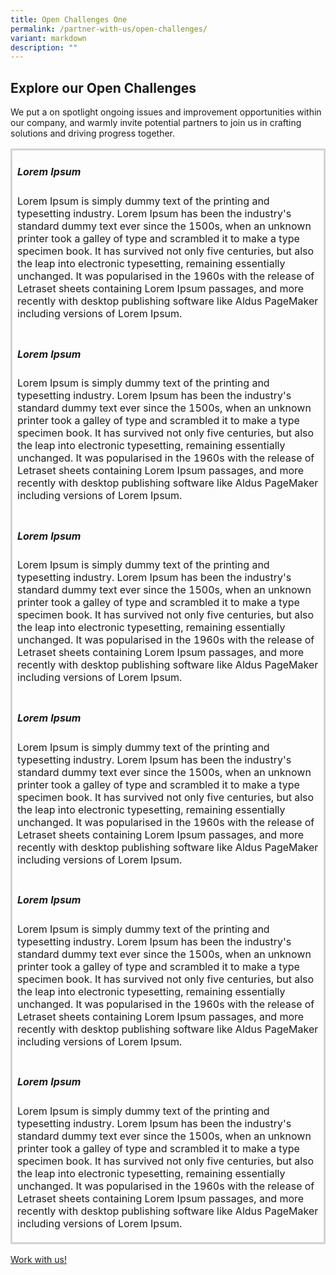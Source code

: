 ```yaml
---
title: Open Challenges One
permalink: /partner-with-us/open-challenges/
variant: markdown
description: ""
---
```

<h2>Explore our Open Challenges</h2>
<p> We put a on spotlight ongoing issues and improvement opportunities within our company, and warmly invite potential partners to join us in crafting solutions and driving progress together.</p>
<div>
  <table>
     <tbody style="border:solid #D3D3D3">
        <tr>
            <td>
                <h5>Lorem Ipsum</h5>
                 <p>Lorem Ipsum is simply dummy text of the printing and typesetting industry. Lorem Ipsum has been the industry's standard dummy text ever since the 1500s, when an unknown printer took a galley of type and scrambled it to make a type specimen book. It has survived not only five centuries, but also the leap into electronic typesetting, remaining essentially unchanged. It was popularised in the 1960s with the release of Letraset sheets containing Lorem Ipsum passages, and more recently with desktop publishing software like Aldus PageMaker including versions of Lorem Ipsum.</p>
            </td>
        </tr>
        <tr>
            <td>
                <h5>Lorem Ipsum</h5>
                 <p>Lorem Ipsum is simply dummy text of the printing and typesetting industry. Lorem Ipsum has been the industry's standard dummy text ever since the 1500s, when an unknown printer took a galley of type and scrambled it to make a type specimen book. It has survived not only five centuries, but also the leap into electronic typesetting, remaining essentially unchanged. It was popularised in the 1960s with the release of Letraset sheets containing Lorem Ipsum passages, and more recently with desktop publishing software like Aldus PageMaker including versions of Lorem Ipsum.</p>
            </td>
        </tr>
        <tr>
            <td>
                <h5>Lorem Ipsum</h5>
                 <p>Lorem Ipsum is simply dummy text of the printing and typesetting industry. Lorem Ipsum has been the industry's standard dummy text ever since the 1500s, when an unknown printer took a galley of type and scrambled it to make a type specimen book. It has survived not only five centuries, but also the leap into electronic typesetting, remaining essentially unchanged. It was popularised in the 1960s with the release of Letraset sheets containing Lorem Ipsum passages, and more recently with desktop publishing software like Aldus PageMaker including versions of Lorem Ipsum.</p>
            </td>
        </tr>
        <tr>
            <td>
                <h5>Lorem Ipsum</h5>
                 <p>Lorem Ipsum is simply dummy text of the printing and typesetting industry. Lorem Ipsum has been the industry's standard dummy text ever since the 1500s, when an unknown printer took a galley of type and scrambled it to make a type specimen book. It has survived not only five centuries, but also the leap into electronic typesetting, remaining essentially unchanged. It was popularised in the 1960s with the release of Letraset sheets containing Lorem Ipsum passages, and more recently with desktop publishing software like Aldus PageMaker including versions of Lorem Ipsum.</p>
            </td>
        </tr>
        <tr>
            <td>
                <h5>Lorem Ipsum</h5>
                 <p>Lorem Ipsum is simply dummy text of the printing and typesetting industry. Lorem Ipsum has been the industry's standard dummy text ever since the 1500s, when an unknown printer took a galley of type and scrambled it to make a type specimen book. It has survived not only five centuries, but also the leap into electronic typesetting, remaining essentially unchanged. It was popularised in the 1960s with the release of Letraset sheets containing Lorem Ipsum passages, and more recently with desktop publishing software like Aldus PageMaker including versions of Lorem Ipsum.</p>
            </td>
        </tr>
        <tr>
            <td>
                <h5>Lorem Ipsum</h5>
                 <p>Lorem Ipsum is simply dummy text of the printing and typesetting industry. Lorem Ipsum has been the industry's standard dummy text ever since the 1500s, when an unknown printer took a galley of type and scrambled it to make a type specimen book. It has survived not only five centuries, but also the leap into electronic typesetting, remaining essentially unchanged. It was popularised in the 1960s with the release of Letraset sheets containing Lorem Ipsum passages, and more recently with desktop publishing software like Aldus PageMaker including versions of Lorem Ipsum.</p>
            </td>
        </tr>        
    </tbody>
  </table>
</div>


<p><a class="bp-button is-primary is-uppercase search-button" href="https://www.mindef.gov.sg/web/portal/rsaf/home/">Work with us!</a></p>